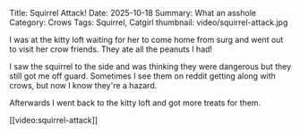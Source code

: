 Title: Squirrel Attack!
Date: 2025-10-18
Summary: What an asshole
Category: Crows
Tags: Squirrel, Catgirl
thumbnail: video/squirrel-attack.jpg

I was at the kitty loft waiting for her to come home from surg and
went out to visit her crow friends. They ate all the peanuts I had!

I saw the squirrel to the side and was thinking they were dangerous but they
still got me off guard. Sometimes I see them on reddit getting along with crows,
but now I know they're a hazard. 

Afterwards I went back to the kitty loft and got more treats for them.

[[video:squirrel-attack]]
